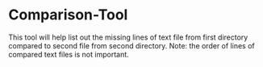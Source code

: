 # Comparison-Tool
This tool will help list out the missing lines of text file from first directory compared to second file from second directory.
Note: the order of lines of compared text files is not important.
